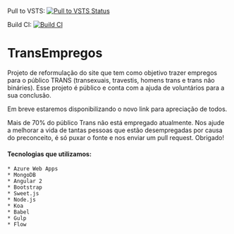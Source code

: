 Pull to VSTS: [![Pull to VSTS Status](https://alexgwasp.visualstudio.com/_apis/public/build/definitions/630555c2-be2f-4ec7-8e2d-bad28c06128f/34/badge)](https://alexgwasp.visualstudio.com/_apis/public/build/definitions/630555c2-be2f-4ec7-8e2d-bad28c06128f/34/badge)

Build CI: [![Build CI](https://alexgwasp.visualstudio.com/_apis/public/build/definitions/630555c2-be2f-4ec7-8e2d-bad28c06128f/33/badgee)](https://alexgwasp.visualstudio.com/_apis/public/build/definitions/630555c2-be2f-4ec7-8e2d-bad28c06128f/33/badge)

# TransEmpregos

Projeto de reformulação do site que tem como objetivo trazer empregos para o público TRANS (transexuais, travestis, homens trans e trans não bináries). Esse projeto é público e conta com a ajuda de voluntários para a sua conclusão.

Em breve estaremos disponibilizando o novo link para apreciação de todos.

Mais de 70% do público Trans não está empregado atualmente. Nos ajude a melhorar a vida de tantas pessoas que estão desempregadas por causa do preconceito, é só puxar o fonte e nos enviar um pull request. Obrigado!

#### Tecnologias que utilizamos:

    * Azure Web Apps
    * MongoDB
    * Angular 2
    * Bootstrap
    * Sweet.js
    * Node.js
    * Koa
    * Babel
    * Gulp
    * Flow
